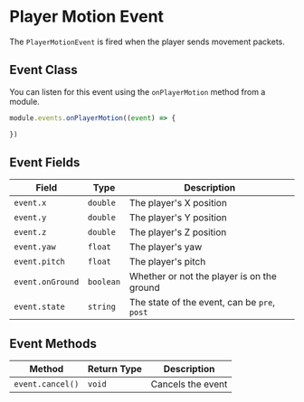 # Player Motion Event

The `PlayerMotionEvent` is fired when the player sends movement packets.

## Event Class

You can listen for this event using the `onPlayerMotion` method from a module.

```js
module.events.onPlayerMotion((event) => {

})
```

## Event Fields

| Field            | Type      | Description                                  |
|------------------|-----------|----------------------------------------------|
| `event.x`        | `double`  | The player's X position                      |
| `event.y`        | `double`  | The player's Y position                      |
| `event.z`        | `double`  | The player's Z position                      |
| `event.yaw`      | `float`   | The player's yaw                             |
| `event.pitch`    | `float`   | The player's pitch                           |
| `event.onGround` | `boolean` | Whether or not the player is on the ground   |
| `event.state`    | `string`  | The state of the event, can be `pre`, `post` |

## Event Methods

| Method                        | Return Type | Description           |
|-------------------------------|-------------|-----------------------|
| `event.cancel()`              | `void`      | Cancels the event     |